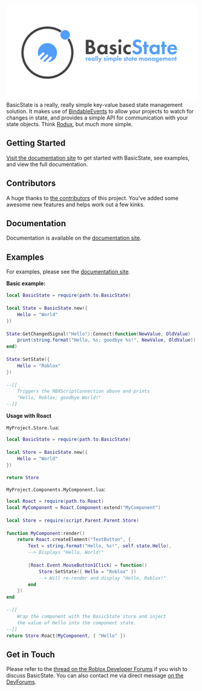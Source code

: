<!-- Link References -->
[repo]: https://github.com/csqrl/BasicState
[contribs]: https://github.com/csqrl/BasicState/graphs/contributors

[docs]: https://csqrl.github.io/BasicState
[docs-example]: https://csqrl.github.io/BasicState/example

[forum]: https://devforum.roblox.com/t/571355
[forum-dm]: https://devforum.roblox.com/new-message?username=csqrl

<!-- Image References -->
[img-cover]: resources/basicstate-cover.png

<!-- Content -->
[![# BasicState][img-cover]][docs]
BasicState is a really, really simple key-value based state management solution. It makes use of [BindableEvents](https://developer.roblox.com/en-us/api-reference/class/BindableEvent) to allow your projects to watch for changes in state, and provides a simple API for communication with your state objects. Think [Rodux](https://roblox.github.io/rodux/), but much more simple.

## Getting Started
[Visit the documentation site][docs] to get started with BasicState, see examples, and view the full documentation.

## Contributors
A huge thanks to [the contributors][contribs] of this project. You've added some awesome new features and helps work out a few kinks.

## Documentation
Documentation is available on the [documentation site][docs].

## Examples
For examples, please see the [documentation site][docs-example].

**Basic example:**
```lua
local BasicState = require(path.to.BasicState)

local State = BasicState.new({
    Hello = "World"
})

State:GetChangedSignal("Hello"):Connect(function(NewValue, OldValue)
    print(string.format("Hello, %s; goodbye %s!", NewValue, OldValue))
end)

State:SetState({
    Hello = "Roblox"
})

--[[
    Triggers the RBXScriptConnection above and prints
    "Hello, Roblox; goodbye World!"
--]]
```

**Usage with Roact**

`MyProject.Store.lua`:

```lua
local BasicState = require(path.to.BasicState)

local Store = BasicState.new({
    Hello = "World"
})

return Store
```

`MyProject.Components.MyComponent.lua`:
```lua
local Roact = require(path.to.Roact)
local MyComponent = Roact.Component:extend("MyComponent")

local Store = require(script.Parent.Parent.Store)

function MyComponent:render()
    return Roact.createElement("TextButton", {
        Text = string.format("Hello, %s!", self.state.Hello),
        --> Displays "Hello, World!"

        [Roact.Event.MouseButton1Click] = function()
            Store:SetState({ Hello = "Roblox" })
            --> Will re-render and display "Hello, Roblox!"
        end
    })
end

--[[
    Wrap the component with the BasicState store and inject
    the value of Hello into the component state.
--]]
return Store:Roact(MyComponent, { "Hello" })
```

## Get in Touch
Please refer to the [thread on the Roblox Developer Forums][forum] if you wish to discuss BasicState.
You can also contact me via direct message [on the DevForums][forum-dm].
